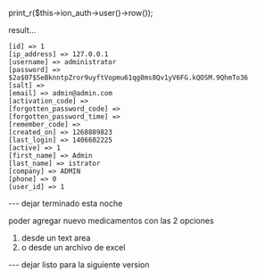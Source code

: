 print_r($this->ion_auth->user()->row());

result...

    [id] => 1
    [ip_address] => 127.0.0.1
    [username] => administrator
    [password] => $2a$07$SeBknntpZror9uyftVopmu61qg0ms8Qv1yV6FG.kQOSM.9QhmTo36
    [salt] => 
    [email] => admin@admin.com
    [activation_code] => 
    [forgotten_password_code] => 
    [forgotten_password_time] => 
    [remember_code] => 
    [created_on] => 1268889823
    [last_login] => 1406602225
    [active] => 1
    [first_name] => Admin
    [last_name] => istrator
    [company] => ADMIN
    [phone] => 0
    [user_id] => 1

    

--- dejar terminado esta noche

poder agregar nuevo medicamentos con las 2 opciones 

1. desde un text area
2. o desde un archivo de excel














--- dejar listo para la siguiente version